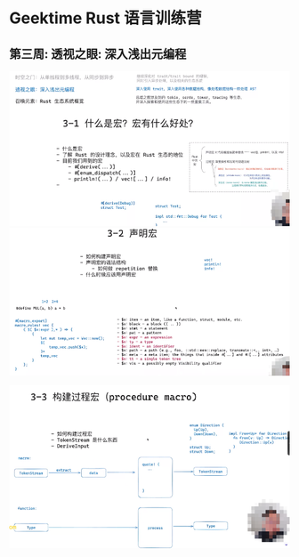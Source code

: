 # Geektime Rust 语言训练营

## 第三周: 透视之眼: 深入浅出元编程

![image-20250109091949850](assets/image-20250109091949850.png)
![image-20250109092014665](assets/image-20250109092014665.png)

![image-20250109101915163](assets/image-20250109101915163.png)
